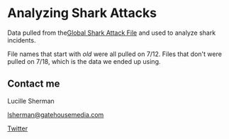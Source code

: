# Analyzing Shark Attacks

Data pulled from the[Global Shark Attack File](https://watersgeo.epa.gov/BEACON2/reports.html) and used to analyze shark incidents. 

File names that start with *old* were all pulled on 7/12. Files that don't were pulled on 7/18, which is the data we ended up using. 

## Contact me

Lucille Sherman

lsherman@gatehousemedia.com

[Twitter](https://twitter.com/_lucysherman)


